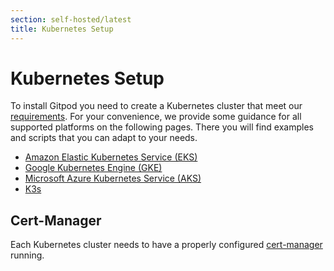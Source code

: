 ```yaml
---
section: self-hosted/latest
title: Kubernetes Setup
---
```


<script context="module">
  export const prerender = true;
</script>

# Kubernetes Setup

To install Gitpod you need to create a Kubernetes cluster that meet our [requirements](./requirements). For your convenience, we provide some guidance for all supported platforms on the following pages. There you will find examples and scripts that you can adapt to your needs.

- [Amazon Elastic Kubernetes Service (EKS)](./infrastructure/on-amazon-eks)
- [Google Kubernetes Engine (GKE)](./infrastructure/on-gke)
- [Microsoft Azure Kubernetes Service (AKS)](./infrastructure/on-microsoft-aks)
- [K3s](./infrastructure/on-k3s)

## Cert-Manager

Each Kubernetes cluster needs to have a properly configured [cert-manager](https://cert-manager.io/) running.
